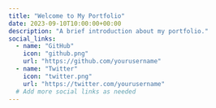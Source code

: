 ```yaml
---
title: "Welcome to My Portfolio"
date: 2023-09-10T10:00:00+00:00
description: "A brief introduction about my portfolio."
social_links:
  - name: "GitHub"
    icon: "github.png"
    url: "https://github.com/yourusername"
  - name: "Twitter"
    icon: "twitter.png"
    url: "https://twitter.com/yourusername"
  # Add more social links as needed
---
```

